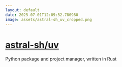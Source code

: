 ```yaml
---
layout: default
date: 2025-07-01T12:09:52.780980
image: assets/astral-sh_uv_cropped.png
---
```


# [astral-sh/uv](https://github.com/astral-sh/uv)

Python package and project manager, written in Rust
